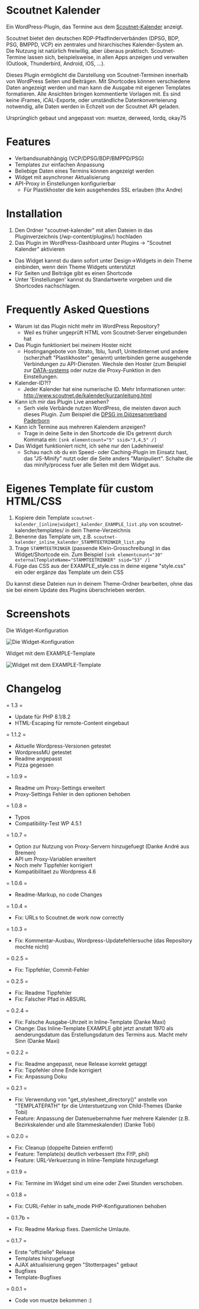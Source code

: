# Scoutnet Kalender

Ein WordPress-Plugin, das Termine aus dem [Scoutnet-Kalender](https://www.scoutnet.de/kalender/start) anzeigt.

Scoutnet bietet den deutschen RDP-Pfadfinderverbänden (DPSG, BDP, PSG, BMPPD, VCP) ein zentrales und hirarchisches Kalender-System an. Die Nutzung ist natürlich freiwillig, aber überaus praktisch. Scoutnet-Termine lassen sich, beispielsweise, in allen Apps anzeigen und verwalten (Outlook, Thunderbird, Android, iOS, ...).

Dieses Plugin ermöglicht die Darstellung von Scoutnet-Terminen innerhalb von WordPress Seiten und Beiträgen. Mit Shortcodes können verschiedene Daten angezeigt werden und man kann die Ausgabe mit eigenen Templates formatieren. Alle Ansichten bringen kommentierte Vorlagen mit. Es sind keine iFrames, iCAL-Exporte, oder umständliche Datenkonverteierung notwendig, alle Daten werden in Echzeit von der Scoutnet API geladen.

Ursprünglich gebaut und angepasst von: muetze, derweed, lordq, okay75


# Features

* Verbandsunabhängig (VCP/DPSG/BDP/BMPPD/PSG)
* Templates zur einfachen Anpassung
* Beliebige Daten eines Termins können angezeigt werden
* Widget mit asynchroner Aktualisierung
* API-Proxy in Einstellungen konfigurierbar
  * Für Plastikhoster die kein ausgehendes SSL erlauben (thx Andre)


#  Installation

1. Den Ordner "scoutnet-kalender" mit allen Dateien in das Pluginverzeichnis (/wp-content/plugins/) hochladen
2. Das Plugin im WordPress-Dashboard unter Plugins -> "Scoutnet Kalender" aktivieren

- Das Widget kannst du dann sofort unter Design->Widgets in dein Theme einbinden, wenn dein Theme Widgets unterstützt
- Für Seiten und Beiträge gibt es einen Shortcode
- Unter 'Einstellungen' kannst du Standartwerte vorgeben und die Shortcodes nachschlagen.


# Frequently Asked Questions

- Warum ist das Plugin nicht mehr im WordPress Repository?
  - Weil es früher ungeprüft HTML vom Scoutnet-Server eingebunden hat
- Das Plugin funktioniert bei meinem Hoster nicht
  - Hostingangebote von Strato, 1blu, 1und1, Unitedinternet und andere (scherzhaft "Plastikhoster" genannt) unterbinden gerne ausgehende Verbindungen zu API-Diensten. Wechsle den Hoster (zum Beispiel zur [DATA-systems](https://www.data-systems.de) oder nutze die Proxy-Funktion in den Einstellungen.
- Kalender-ID?!?
  - Jeder Kalender hat eine numerische ID. Mehr Informationen unter: http://www.scoutnet.de/kalender/kurzanleitung.html
- Kann ich mir das Plugin Live ansehen?
  - Serh viele Verbände nutzen WordPress, die meisten davon auch dieses Plugin. Zum Beispiel die [DPSG im Diözesanverband Paderborn](http://www.dpsg-paderborn.de)
- Kann ich Termine aus mehreren Kalendern anzeigen?
  - Trage in deine Seite in den Shortcode die IDs getrennt durch Kommata ein: `[snk elementcount="5" ssid="3,4,5" /]`
- Das Widget funktioniert nicht, ich sehe nur den Ladehinweis!
  - Schau nach ob du ein Speed- oder Caching-Plugin im Einsatz hast, das "JS-Minify" nutzt oder die Seite anders "Manipuliert". Schalte die das minify/process fuer alle Seiten mit dem Widget aus.


# Eigenes Template für custom HTML/CSS

1. Kopiere dein Template `scoutnet-kalender_[inline|widget]_kalender_EXAMPLE_list.php` von scoutnet-kalender/templates/ in dein Theme-Verzeichnis
2. Benenne das Template um, z.B. `scoutnet-kalender_inline_kalender_STAMMTEETRINKER_list.php`
3. Trage `STAMMTEETRINKER` (passende Klein-Grosschreibung) in das Widget/Shortcode ein. Zum Beispiel `[snk elementcount="30" externalTemplateName="STAMMTEETRINKER" ssid="53" /]`
4. Füge das CSS aus der EXAMPLE_style.css in deine eigene "style.css" ein oder ergänze das Template um dein CSS

Du kannst diese Dateien nun in deinem Theme-Ordner bearbeiten, ohne das sie bei einem Update des Plugins überschrieben werden.


# Screenshots

Die Widget-Konfiguration

![Die Widget-Konfiguration](screenshot-1.png)

Widget mit dem EXAMPLE-Template

![Widget mit dem EXAMPLE-Template](screenshot-2.png)


# Changelog

= 1.3 =
- Update für PHP 8.1/8.2
- HTML-Escaping für remote-Content eingebaut

= 1.1.2 =
- Aktuelle Wordpress-Versionen getestet
- WordpressMU getestet
- Readme angepasst
- Pizza gegessen

= 1.0.9 =
- Readme um Proxy-Settings erweitert
- Proxy-Settings Fehler in den optionen behoben

= 1.0.8 =
- Typos
- Compatibility-Test WP 4.5.1

= 1.0.7 =
- Option zur Nutzung von Proxy-Servern hinzugefuegt (Danke André aus Bremen)
- API um Proxy-Variablen erweitert
- Noch mehr Tippfehler korrigiert
- Kompatibilitaet zu Wordpress 4.6

= 1.0.6 =
- Readme-Markup, no code Changes

= 1.0.4 =
- Fix: URLs to Scoutnet.de work now correctly

= 1.0.3 =
- Fix: Kommentar-Ausbau, Wordpress-Updatefehlersuche (das Repository mochte nicht)

= 0.2.5 =
- Fix: Tippfehler, Commit-Fehler

= 0.2.5 =
- Fix: Readme Tippfehler
- Fix: Falscher Pfad in ABSURL

= 0.2.4 =
- Fix: Falsche Ausgabe-Uhrzeit in Inline-Template (Danke Maxi)
- Change: Das Inline-Template EXAMPLE gibt jetzt anstatt 1970 als aenderungsdatum das Erstellungsdatum des Termins aus. Macht mehr Sinn (Danke Maxi)

= 0.2.2 =
- Fix: Readme angepasst, neue Release korrekt getaggt
- Fix: Tippfehler ohne Ende korrigiert
- Fix: Anpassung Doku

= 0.2.1 =
- Fix: Verwendung von "get_stylesheet_directory()" anstelle von "TEMPLATEPATH" fpr die Unterstuetzung von Child-Themes (Danke Tobi)
- Feature: Anpassung der Datenuebernahme fuer mehrere Kalender (z.B. Bezirkskalender und alle Stammeskalender) (Danke Tobi)

= 0.2.0 =
- Fix: Cleanup (doppelte Dateien entfernt)
- Feature: Template(s) deutlich verbessert (thx Fl!P, phil)
- Feature: URL-Verkuerzung in Inline-Template hinzugefuegt

= 0.1.9 =
- Fix: Termine im Widget sind um eine oder Zwei Stunden verschoben.

= 0.1.8 =
- Fix: CURL-Fehler in safe_mode PHP-Konfigurationen behoben

= 0.1.7b =
- Fix: Readme Markup fixes. Daemliche Umlaute.

= 0.1.7 =
- Erste "offizielle" Release
- Templates hinzugefuegt
- AJAX aktualisierung gegen "Stotterpages" gebaut
- Bugfixes
- Template-Bugfixes

= 0.0.1 =
* Code von muetze bekommen :)